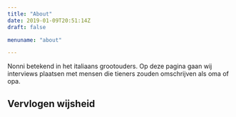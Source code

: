 ```yaml
---
title: "About"
date: 2019-01-09T20:51:14Z
draft: false

menuname: "about"

---
```


Nonni betekend in het italiaans grootouders.
Op deze pagina gaan wij interviews plaatsen met mensen die tieners zouden omschrijven als oma of opa.

## Vervlogen wijsheid
